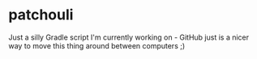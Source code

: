 patchouli
=========

Just a silly Gradle script I'm currently working on - GitHub just is a nicer way to move this thing around between computers ;)
